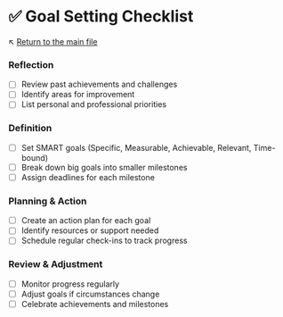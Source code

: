# ✅ Goal Setting Checklist

↖️ [Return to the main file](../README.md)

### Reflection

- [ ] Review past achievements and challenges
- [ ] Identify areas for improvement
- [ ] List personal and professional priorities

### Definition

- [ ] Set SMART goals (Specific, Measurable, Achievable, Relevant, Time-bound)
- [ ] Break down big goals into smaller milestones
- [ ] Assign deadlines for each milestone

### Planning & Action

- [ ] Create an action plan for each goal
- [ ] Identify resources or support needed
- [ ] Schedule regular check-ins to track progress

### Review & Adjustment

- [ ] Monitor progress regularly
- [ ] Adjust goals if circumstances change
- [ ] Celebrate achievements and milestones
